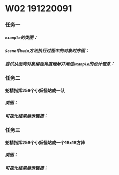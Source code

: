 # W02 191220091

### 任务一

##### `example`的类图：





##### `Scene`中`main`方法执行过程中的对象时序图：





##### 尝试从面向对象编程角度理解并阐述`example`的设计理念：





### 任务二

#### 蛇精指挥256个小妖怪站成一队

##### 类图：





##### 可视化结果展示链接：



### 任务三

#### 蛇精指挥256个小妖怪站成一个16x16方阵

##### 类图：





##### 可视化结果展示链接：



